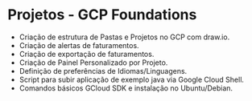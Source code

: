 # Projetos - GCP Foundations
 - Criação de estrutura de Pastas e Projetos no GCP com draw.io.
 - Criação de alertas de faturamentos.
 - Criação de exportação de faturamentos.
 - Criação de Painel Personalizado por Projeto.
 - Definição de preferências de Idiomas/Linguagens.
 - Script para subir aplicação de exemplo java via Google Cloud Shell.
 - Comandos básicos GCloud SDK e instalação no Ubuntu/Debian.
